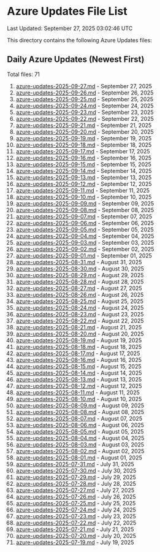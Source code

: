 # Azure Updates File List

Last Updated: September 27, 2025 03:02:46 UTC

This directory contains the following Azure Updates files:

## Daily Azure Updates (Newest First)

Total files: 71

1. [azure-updates-2025-09-27.md](./azure-updates-2025-09-27.md) - September 27, 2025
2. [azure-updates-2025-09-26.md](./azure-updates-2025-09-26.md) - September 26, 2025
3. [azure-updates-2025-09-25.md](./azure-updates-2025-09-25.md) - September 25, 2025
4. [azure-updates-2025-09-24.md](./azure-updates-2025-09-24.md) - September 24, 2025
5. [azure-updates-2025-09-23.md](./azure-updates-2025-09-23.md) - September 23, 2025
6. [azure-updates-2025-09-22.md](./azure-updates-2025-09-22.md) - September 22, 2025
7. [azure-updates-2025-09-21.md](./azure-updates-2025-09-21.md) - September 21, 2025
8. [azure-updates-2025-09-20.md](./azure-updates-2025-09-20.md) - September 20, 2025
9. [azure-updates-2025-09-19.md](./azure-updates-2025-09-19.md) - September 19, 2025
10. [azure-updates-2025-09-18.md](./azure-updates-2025-09-18.md) - September 18, 2025
11. [azure-updates-2025-09-17.md](./azure-updates-2025-09-17.md) - September 17, 2025
12. [azure-updates-2025-09-16.md](./azure-updates-2025-09-16.md) - September 16, 2025
13. [azure-updates-2025-09-15.md](./azure-updates-2025-09-15.md) - September 15, 2025
14. [azure-updates-2025-09-14.md](./azure-updates-2025-09-14.md) - September 14, 2025
15. [azure-updates-2025-09-13.md](./azure-updates-2025-09-13.md) - September 13, 2025
16. [azure-updates-2025-09-12.md](./azure-updates-2025-09-12.md) - September 12, 2025
17. [azure-updates-2025-09-11.md](./azure-updates-2025-09-11.md) - September 11, 2025
18. [azure-updates-2025-09-10.md](./azure-updates-2025-09-10.md) - September 10, 2025
19. [azure-updates-2025-09-09.md](./azure-updates-2025-09-09.md) - September 09, 2025
20. [azure-updates-2025-09-08.md](./azure-updates-2025-09-08.md) - September 08, 2025
21. [azure-updates-2025-09-07.md](./azure-updates-2025-09-07.md) - September 07, 2025
22. [azure-updates-2025-09-06.md](./azure-updates-2025-09-06.md) - September 06, 2025
23. [azure-updates-2025-09-05.md](./azure-updates-2025-09-05.md) - September 05, 2025
24. [azure-updates-2025-09-04.md](./azure-updates-2025-09-04.md) - September 04, 2025
25. [azure-updates-2025-09-03.md](./azure-updates-2025-09-03.md) - September 03, 2025
26. [azure-updates-2025-09-02.md](./azure-updates-2025-09-02.md) - September 02, 2025
27. [azure-updates-2025-09-01.md](./azure-updates-2025-09-01.md) - September 01, 2025
28. [azure-updates-2025-08-31.md](./azure-updates-2025-08-31.md) - August 31, 2025
29. [azure-updates-2025-08-30.md](./azure-updates-2025-08-30.md) - August 30, 2025
30. [azure-updates-2025-08-29.md](./azure-updates-2025-08-29.md) - August 29, 2025
31. [azure-updates-2025-08-28.md](./azure-updates-2025-08-28.md) - August 28, 2025
32. [azure-updates-2025-08-27.md](./azure-updates-2025-08-27.md) - August 27, 2025
33. [azure-updates-2025-08-26.md](./azure-updates-2025-08-26.md) - August 26, 2025
34. [azure-updates-2025-08-25.md](./azure-updates-2025-08-25.md) - August 25, 2025
35. [azure-updates-2025-08-24.md](./azure-updates-2025-08-24.md) - August 24, 2025
36. [azure-updates-2025-08-23.md](./azure-updates-2025-08-23.md) - August 23, 2025
37. [azure-updates-2025-08-22.md](./azure-updates-2025-08-22.md) - August 22, 2025
38. [azure-updates-2025-08-21.md](./azure-updates-2025-08-21.md) - August 21, 2025
39. [azure-updates-2025-08-20.md](./azure-updates-2025-08-20.md) - August 20, 2025
40. [azure-updates-2025-08-19.md](./azure-updates-2025-08-19.md) - August 19, 2025
41. [azure-updates-2025-08-18.md](./azure-updates-2025-08-18.md) - August 18, 2025
42. [azure-updates-2025-08-17.md](./azure-updates-2025-08-17.md) - August 17, 2025
43. [azure-updates-2025-08-16.md](./azure-updates-2025-08-16.md) - August 16, 2025
44. [azure-updates-2025-08-15.md](./azure-updates-2025-08-15.md) - August 15, 2025
45. [azure-updates-2025-08-14.md](./azure-updates-2025-08-14.md) - August 14, 2025
46. [azure-updates-2025-08-13.md](./azure-updates-2025-08-13.md) - August 13, 2025
47. [azure-updates-2025-08-12.md](./azure-updates-2025-08-12.md) - August 12, 2025
48. [azure-updates-2025-08-11.md](./azure-updates-2025-08-11.md) - August 11, 2025
49. [azure-updates-2025-08-10.md](./azure-updates-2025-08-10.md) - August 10, 2025
50. [azure-updates-2025-08-09.md](./azure-updates-2025-08-09.md) - August 09, 2025
51. [azure-updates-2025-08-08.md](./azure-updates-2025-08-08.md) - August 08, 2025
52. [azure-updates-2025-08-07.md](./azure-updates-2025-08-07.md) - August 07, 2025
53. [azure-updates-2025-08-06.md](./azure-updates-2025-08-06.md) - August 06, 2025
54. [azure-updates-2025-08-05.md](./azure-updates-2025-08-05.md) - August 05, 2025
55. [azure-updates-2025-08-04.md](./azure-updates-2025-08-04.md) - August 04, 2025
56. [azure-updates-2025-08-03.md](./azure-updates-2025-08-03.md) - August 03, 2025
57. [azure-updates-2025-08-02.md](./azure-updates-2025-08-02.md) - August 02, 2025
58. [azure-updates-2025-08-01.md](./azure-updates-2025-08-01.md) - August 01, 2025
59. [azure-updates-2025-07-31.md](./azure-updates-2025-07-31.md) - July 31, 2025
60. [azure-updates-2025-07-30.md](./azure-updates-2025-07-30.md) - July 30, 2025
61. [azure-updates-2025-07-29.md](./azure-updates-2025-07-29.md) - July 29, 2025
62. [azure-updates-2025-07-28.md](./azure-updates-2025-07-28.md) - July 28, 2025
63. [azure-updates-2025-07-27.md](./azure-updates-2025-07-27.md) - July 27, 2025
64. [azure-updates-2025-07-26.md](./azure-updates-2025-07-26.md) - July 26, 2025
65. [azure-updates-2025-07-25.md](./azure-updates-2025-07-25.md) - July 25, 2025
66. [azure-updates-2025-07-24.md](./azure-updates-2025-07-24.md) - July 24, 2025
67. [azure-updates-2025-07-23.md](./azure-updates-2025-07-23.md) - July 23, 2025
68. [azure-updates-2025-07-22.md](./azure-updates-2025-07-22.md) - July 22, 2025
69. [azure-updates-2025-07-21.md](./azure-updates-2025-07-21.md) - July 21, 2025
70. [azure-updates-2025-07-20.md](./azure-updates-2025-07-20.md) - July 20, 2025
71. [azure-updates-2025-07-19.md](./azure-updates-2025-07-19.md) - July 19, 2025
